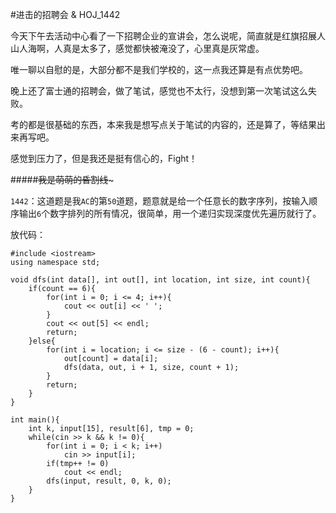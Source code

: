 #进击的招聘会 & HOJ_1442  

今天下午去活动中心看了一下招聘企业的宣讲会，怎么说呢，简直就是红旗招展人山人海啊，人真是太多了，感觉都快被淹没了，心里真是灰常虚。  

唯一聊以自慰的是，大部分都不是我们学校的，这一点我还算是有点优势吧。  

晚上还了富士通的招聘会，做了笔试，感觉也不太行，没想到第一次笔试这么失败。  

考的都是很基础的东西，本来我是想写点关于笔试的内容的，还是算了，等结果出来再写吧。  

感觉到压力了，但是我还是挺有信心的，Fight！  

#####~~~~~~~~~~~~我是萌萌的昏割线~~~~~~~~~~~~~  

```1442```：这道题是我```AC```的第```50```道题，题意就是给一个任意长的数字序列，按输入顺序输出```6```个数字排列的所有情况，很简单，用一个递归实现深度优先遍历就行了。  

放代码：  

    #include <iostream>
    using namespace std;
    
    void dfs(int data[], int out[], int location, int size, int count){
        if(count == 6){
            for(int i = 0; i <= 4; i++){
                cout << out[i] << ' ';
            }
            cout << out[5] << endl;
            return;
        }else{
            for(int i = location; i <= size - (6 - count); i++){
                out[count] = data[i];
                dfs(data, out, i + 1, size, count + 1);
            }
            return;
        }
    }
    
    int main(){
        int k, input[15], result[6], tmp = 0;
        while(cin >> k && k != 0){
            for(int i = 0; i < k; i++)
                cin >> input[i];
            if(tmp++ != 0)
                cout << endl;
            dfs(input, result, 0, k, 0);
        }
    }
